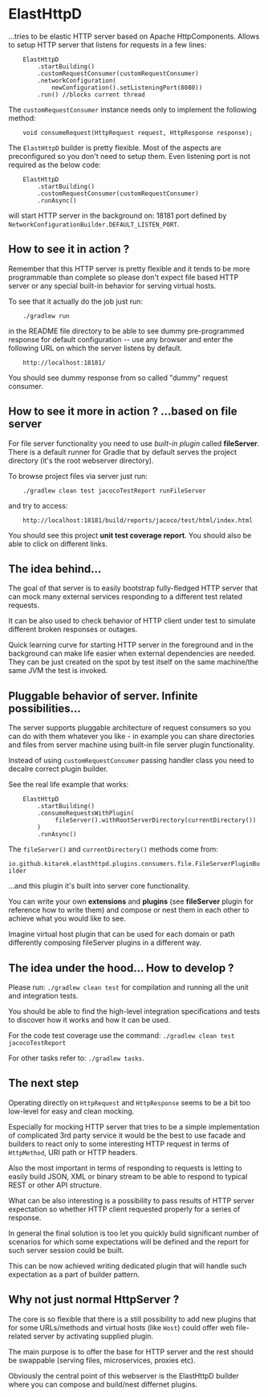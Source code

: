 # ElastHttpD

...tries to be elastic HTTP server based on Apache HttpComponents. Allows to
setup HTTP server that listens for requests in a few lines:

        ElastHttpD
            .startBuilding()
            .customRequestConsumer(customRequestConsumer)
            .networkConfiguration(
                newConfiguration().setListeningPort(8080))
            .run() //blocks current thread

The `customRequestConsumer` instance needs only to implement the following
method:


        void consumeRequest(HttpRequest request, HttpResponse response);
        

The `ElastHttpD` builder is pretty flexible. Most of the aspects are 
preconfigured so you don't need to setup them. Even listening port is not
required as the below code:

        ElastHttpD
            .startBuilding()
            .customRequestConsumer(customRequestConsumer)
            .runAsync()

will start HTTP server in the background on: 18181 port defined by 
`NetworkConfigurationBuilder.DEFAULT_LISTEN_PORT`.

## How to see it in action ? 

Remember that this HTTP server is pretty flexible and it tends to be more 
programmable than complete so please don't expect file based HTTP server
or any special built-in behavior for serving virtual hosts.

To see that it actually do the job just run:

        ./gradlew run

in the README file directory to be able to see dummy pre-programmed response
for default configuration -- use any browser and enter the following URL
on which the server listens by default.

        http://localhost:18181/

You should see dummy response from so called "dummy" request consumer.

## How to see it more in action ? ...based on file server

For file server functionality you need to use *built-in plugin* called **fileServer**.
There is a default runner for Gradle that by default serves the project
directory (it's the root webserver directory).

To browse project files via server just run:

        ./gradlew clean test jacocoTestReport runFileServer

and try to access:

        http://localhost:18181/build/reports/jacoco/test/html/index.html

You should see this project **unit test coverage report**. You should also
be able to click on different links.

## The idea behind...

The goal of that server is to easily bootstrap fully-fledged HTTP server
that can mock many external services responding to a different test related 
requests.

It can be also used to check behavior of HTTP client under test to simulate
different broken responses or outages.

Quick learning curve for starting HTTP server in the foreground and in the 
background can make life easier when external dependencies are needed. They can
be just created on the spot by test itself on the same machine/the same JVM
the test is invoked.

## Pluggable behavior of server. Infinite possibilities...

The server supports pluggable architecture of request consumers so you can
do with them whatever you like - in example you can share directories and files 
from server machine using built-in file server plugin functionality.

Instead of using `customRequestConsumer` passing handler class you need
to decalre correct plugin builder.

See the real life example that works:

        ElastHttpD
            .startBuilding()
            .consumeRequestsWithPlugin(
                 fileServer().withRootServerDirectory(currentDirectory())
            )
            .runAsync()

The `fileServer()` and `currentDirectory()` methods come from:

 `io.github.kitarek.elasthttpd.plugins.consumers.file.FileServerPluginBuilder`

...and this plugin it's built into server core functionality.

You can write your own **extensions** and **plugins** (see **fileServer** plugin for
reference how to write them) and compose or nest them in each other to
achieve what you would like to see.

Imagine virtual host plugin that can be used for each domain or path differently
composing fileServer plugins in a different way.

## The idea under the hood... How to develop ?

Please run: `./gradlew clean test` for compilation and running all the unit 
and integration tests.

You should be able to find the high-level integration specifications and tests 
to discover how it works and how it can be used.

For the code test coverage use the command:
`./gradlew clean test jacocoTestReport`

For other tasks refer to: `./gradlew tasks`.

## The next step

Operating directly on `HttpRequest` and `HttpResponse` seems to be a bit too 
low-level for easy and clean mocking.

Especially for mocking HTTP server that tries to be a simple implementation
of complicated 3rd party service it would be the best to use facade and 
builders to react only to some interesting HTTP request in terms of 
`HttpMethod`, URI path or HTTP headers. 

Also the most important in terms of responding to requests is letting to easily
build JSON, XML or binary stream to be able to respond to typical REST or other
API structure.

What can be also interesting is a possibility to pass results of HTTP server 
expectation so whether HTTP client requested properly for a series of response.

In general the final solution is too let you quickly build significant number
of scenarios for which some expectations will be defined and the report
for such server session could be built.

This can be now achieved writing dedicated plugin that will handle such
expectation as a part of builder pattern.

## Why not just normal HttpServer ?

The core is so flexible that there is a still possibility to add new plugins
that for some URLs/methods and virtual hosts (like `Host`) could offer web
file-related server by activating supplied plugin.

The main purpose is to offer the base for HTTP server and the rest should be
swappable (serving files, microservices, proxies etc).

Obviously the central point of this webserver is the ElastHttpD builder where
you can compose and build/nest differnet plugins.
